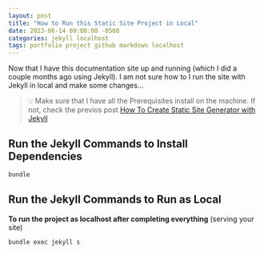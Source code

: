```yaml
---
layout: post
title: "How to Run this Static Site Project in Local"
date: 2023-06-14 09:00:00 -0500
categories: jekyll localhost
tags: portfolio project github markdown localhost
---
```


Now that I have this documentation site up and running (which I did a couple months ago using Jekyll).
I am not sure how to I run the site with Jekyll in local and make some changes...

> 💡 Make sure that I have all the Prerequisites install on the machine. If not, check the previos post [How To Create Static Site Generator with Jekyll](https://www.docs.jpdiaz.dev/posts/create-site-jekyll/)

## Run the Jekyll Commands to Install Dependencies

```bash
bundle
```

## Run the Jekyll Commands to Run as Local

**To run the project as localhost after completing everything** (serving your site)

```bash
bundle exec jekyll s
```
